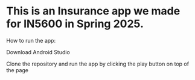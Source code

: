 # This is an Insurance app we made for IN5600 in Spring 2025.

How to run the app:

Download Android Studio 

Clone the repository and run the app by clicking the play button on top of the page
